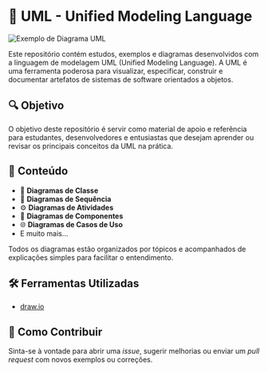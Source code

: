 # 📘 UML - Unified Modeling Language

![Exemplo de Diagrama UML](https://creately.com/diagram/example/PnUIN6gUd8u/simple-uml-diagram-example)

Este repositório contém estudos, exemplos e diagramas desenvolvidos com a linguagem de modelagem UML (Unified Modeling Language). A UML é uma ferramenta poderosa para visualizar, especificar, construir e documentar artefatos de sistemas de software orientados a objetos.

## 🔍 Objetivo

O objetivo deste repositório é servir como material de apoio e referência para estudantes, desenvolvedores e entusiastas que desejam aprender ou revisar os principais conceitos da UML na prática.

## 📂 Conteúdo

- 📄 **Diagramas de Classe**
- 🔄 **Diagramas de Sequência**
- ⚙️ **Diagramas de Atividades**
- 🧩 **Diagramas de Componentes**
- 🌐 **Diagramas de Casos de Uso**
- E muito mais...

Todos os diagramas estão organizados por tópicos e acompanhados de explicações simples para facilitar o entendimento.

## 🛠️ Ferramentas Utilizadas

- [draw.io](https://app.diagrams.net/)

## 🚀 Como Contribuir

Sinta-se à vontade para abrir uma *issue*, sugerir melhorias ou enviar um *pull request* com novos exemplos ou correções.
